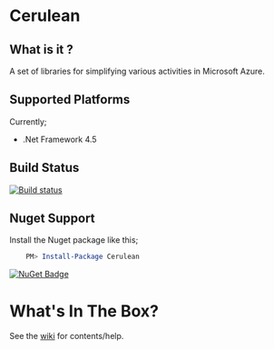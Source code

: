# Cerulean

## What is it ?
A set of libraries for simplifying various activities in Microsoft Azure.

## Supported Platforms
Currently;

* .Net Framework 4.5

## Build Status
[![Build status](https://ci.appveyor.com/api/projects/status/7oafe47aa618a0ao?svg=true)](https://ci.appveyor.com/project/Yortw/cerulean)

## Nuget Support

Install the Nuget package like this;

```powershell
    PM> Install-Package Cerulean
```

[![NuGet Badge](https://buildstats.info/nuget/cerulean)](https://www.nuget.org/packages/cerulean/)

# What's In The Box?
See the [wiki](https://github.com/Yortw/Cerulean/wiki) for contents/help.
